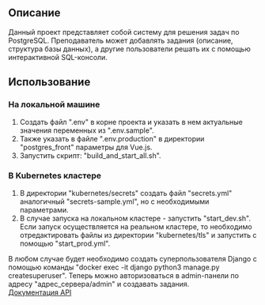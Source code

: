 ## Описание
Данный проект представляет собой систему для решения задач по PostgreSQL. Преподаватель может добавлять задания (описание, структура базы данных), а другие пользователи решать их с помощью интерактивной SQL-консоли.
<br>
## Использование
### На локальной машине
1. Создать файл ".env" в корне проекта и указать в нем актуальные значения переменных из ".env.sample".
2. Также указать в файле ".env.production" в директории "postgres_front" параметры для Vue.js.
3. Запустить скрипт: "build_and_start_all.sh".

### В Kubernetes кластере
1. В директории "kubernetes/secrets" создать файл "secrets.yml" аналогичный "secrets-sample.yml", но с необходимыми параметрами.
2. В случае запуска на локальном кластере - запустить "start_dev.sh". Если запуск осуществляется на реальном кластере, то необходимо отредактировать файлы из директории "kubernetes/tls" и запустить с помощью "start_prod.yml".

В любом случае будет необходимо создать суперпользователя Django с помощью команды "docker exec -it django python3 manage.py createsuperuser". Теперь можно авторизоваться в admin-панели по адресу "адрес_сервера/admin" и создавать задания.
<br>
[Документация API](https://documenter.getpostman.com/view/23412097/2s93RNyaXz)
